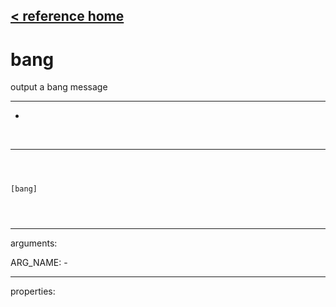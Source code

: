 [< reference home](index.html)
---

# bang


output a bang message

---

-
<br>


---


```



[bang]


            
```

---
arguments:

ARG_NAME: -<br>

---
properties:


